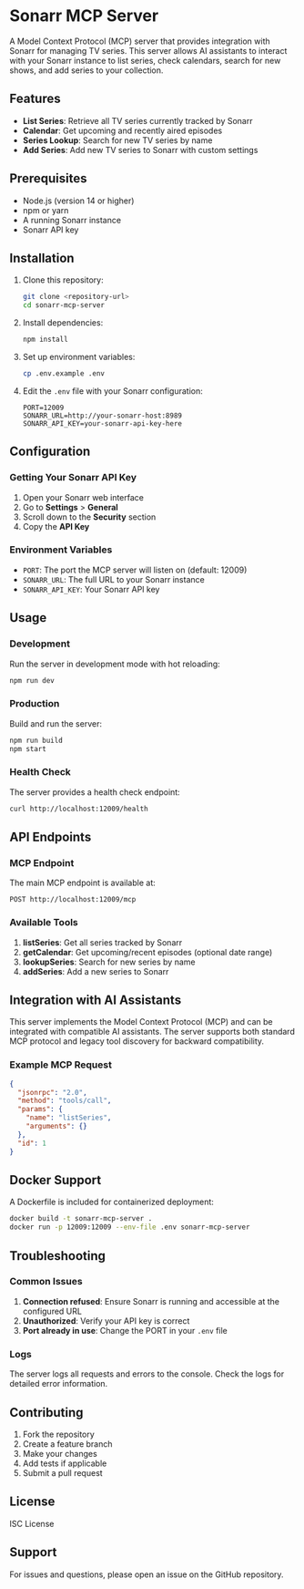 # Sonarr MCP Server

A Model Context Protocol (MCP) server that provides integration with Sonarr for managing TV series. This server allows AI assistants to interact with your Sonarr instance to list series, check calendars, search for new shows, and add series to your collection.

## Features

- **List Series**: Retrieve all TV series currently tracked by Sonarr
- **Calendar**: Get upcoming and recently aired episodes
- **Series Lookup**: Search for new TV series by name
- **Add Series**: Add new TV series to Sonarr with custom settings

## Prerequisites

- Node.js (version 14 or higher)
- npm or yarn
- A running Sonarr instance
- Sonarr API key

## Installation

1. Clone this repository:
   ```bash
   git clone <repository-url>
   cd sonarr-mcp-server
   ```

2. Install dependencies:
   ```bash
   npm install
   ```

3. Set up environment variables:
   ```bash
   cp .env.example .env
   ```

4. Edit the `.env` file with your Sonarr configuration:
   ```env
   PORT=12009
   SONARR_URL=http://your-sonarr-host:8989
   SONARR_API_KEY=your-sonarr-api-key-here
   ```

## Configuration

### Getting Your Sonarr API Key

1. Open your Sonarr web interface
2. Go to **Settings** > **General**
3. Scroll down to the **Security** section
4. Copy the **API Key**

### Environment Variables

- `PORT`: The port the MCP server will listen on (default: 12009)
- `SONARR_URL`: The full URL to your Sonarr instance
- `SONARR_API_KEY`: Your Sonarr API key

## Usage

### Development

Run the server in development mode with hot reloading:

```bash
npm run dev
```

### Production

Build and run the server:

```bash
npm run build
npm start
```

### Health Check

The server provides a health check endpoint:

```bash
curl http://localhost:12009/health
```

## API Endpoints

### MCP Endpoint

The main MCP endpoint is available at:
```
POST http://localhost:12009/mcp
```

### Available Tools

1. **listSeries**: Get all series tracked by Sonarr
2. **getCalendar**: Get upcoming/recent episodes (optional date range)
3. **lookupSeries**: Search for new series by name
4. **addSeries**: Add a new series to Sonarr

## Integration with AI Assistants

This server implements the Model Context Protocol (MCP) and can be integrated with compatible AI assistants. The server supports both standard MCP protocol and legacy tool discovery for backward compatibility.

### Example MCP Request

```json
{
  "jsonrpc": "2.0",
  "method": "tools/call",
  "params": {
    "name": "listSeries",
    "arguments": {}
  },
  "id": 1
}
```

## Docker Support

A Dockerfile is included for containerized deployment:

```bash
docker build -t sonarr-mcp-server .
docker run -p 12009:12009 --env-file .env sonarr-mcp-server
```

## Troubleshooting

### Common Issues

1. **Connection refused**: Ensure Sonarr is running and accessible at the configured URL
2. **Unauthorized**: Verify your API key is correct
3. **Port already in use**: Change the PORT in your `.env` file

### Logs

The server logs all requests and errors to the console. Check the logs for detailed error information.

## Contributing

1. Fork the repository
2. Create a feature branch
3. Make your changes
4. Add tests if applicable
5. Submit a pull request

## License

ISC License

## Support

For issues and questions, please open an issue on the GitHub repository.